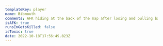 ```yaml
---
templateKey: player
name: Bibmouth
comments: AFK hiding at the back of the map after losing and pulling back
isAFK: true
runsInGetsKilled: false
isToxic: true
date: 2022-10-18T17:56:49.823Z
---
```

